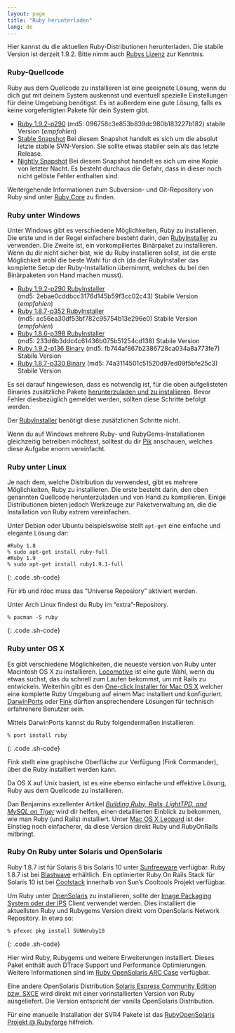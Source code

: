 ```yaml
---
layout: page
title: "Ruby herunterladen"
lang: de
---
```


Hier kannst du die aktuellen Ruby-Distributionen herunterladen. Die
stabile Version ist derzeit 1.9.2. Bitte nimm auch [Rubys Lizenz][1] zur
Kenntnis.

### Ruby-Quellcode

Ruby aus dem Quellcode zu installieren ist eine geeignete Lösung, wenn
du dich gut mit deinem System auskennst und eventuell spezielle
Einstellungen für deine Umgebung benötigst. Es ist außerdem eine gute
Lösung, falls es keine vorgefertigten Pakete für dein System gibt.

* [Ruby 1.9.2-p290][2] (md5: 096758c3e853b839dc980b183227b182) stabile
  Version (*empfohlen*)
* [Stable Snapshot][3] Bei diesem Snapshot handelt es sich um die
  absolut letzte stabile SVN-Version. Sie sollte etwas stabiler sein als
  das letzte Release.
* [Nightly Snapshot][4] Bei diesem Snapshot handelt es sich um eine
  Kopie von letzter Nacht. Es besteht durchaus die Gefahr, dass in
  dieser noch nicht gelöste Fehler enthalten sind.

Weitergehende Informationen zum Subversion- und Git-Repository von Ruby
sind unter [Ruby Core](/en/community/ruby-core/) zu finden.

### Ruby unter Windows

Unter Windows gibt es verschiedene Möglichkeiten, Ruby zu installieren.
Die erste und in der Regel einfachere besteht darin, den
[RubyInstaller][5] zu verwenden. Die Zweite ist, ein vorkompiliertes
Binärpaket zu installieren. Wenn du dir nicht sicher bist, wie du Ruby
installieren sollst, ist die erste Möglichkeit wohl die beste Wahl für
dich (da der RubyInstaller das komplette Setup der Ruby-Installation
übernimmt, welches du bei den Binärpaketen von Hand machen musst).

* [Ruby 1.9.2-p290 RubyInstaller][6]
  (md5: 2ebae0cddbcc3176d145b59f3cc02c43) Stabile Version (*empfohlen*)
* [Ruby 1.8.7-p352 RubyInstaller][7]
  (md5: ac56ea30df53bf782c95754b13e296e0) Stabile Version (*empfohlen*)
* [Ruby 1.8.6-p398 RubyInstaller][8]
  (md5: 233d6b3ddc4c61436b075b51254cd138) Stabile Version
* [Ruby 1.9.2-p136 Binary][9] (md5: fb744af867b2386728ca034a8a773fe7)
  Stabile Version
* [Ruby 1.8.7-p330 Binary][10] (md5: 74a3114501c51520d97ed09f5bfe25c3)
  Stabile Version

Es sei darauf hingewiesen, dass es notwendig ist, für die oben
aufgelisteten Binaries zusätzliche Pakete [herunterzuladen und zu
installieren][11]. Bevor Fehler diesbezüglich gemeldet werden, sollten
diese Schritte befolgt werden.

Der [RubyInstaller][5] benötigt diese zusätzlichen Schritte nicht.

Wenn du auf Windows mehrere Ruby- und RubyGems-Installationen
gleichzeitig betreiben möchtest, solltest du dir [Pik][12] anschauen,
welches diese Aufgabe enorm vereinfacht.

### Ruby unter Linux

Je nach dem, welche Distribution du verwendest, gibt es mehrere
Möglichkeiten, Ruby zu installieren. Die erste besteht darin, den oben
genannten Quellcode herunterzuladen und von Hand zu kompilieren. Einige
Distributionen bieten jedoch Werkzeuge zur Paketverwaltung an, die die
Installation von Ruby extrem vereinfachen.

Unter Debian oder Ubuntu beispielsweise stellt `apt-get` eine einfache
und elegante Lösung dar:

    #Ruby 1.8
    % sudo apt-get install ruby-full
    #Ruby 1.9
    % sudo apt-get install ruby1.9.1-full
{: .code .sh-code}

Für irb und rdoc muss das “Universe Reposiory” aktiviert werden.

Unter Arch Linux findest du Ruby im “extra”-Repository.

    % pacman -S ruby
{: .code .sh-code}

### Ruby unter OS X

Es gibt verschiedene Möglichkeiten, die neueste version von Ruby unter
Macintosh OS X zu installieren. [Locomotive][13] ist eine gute Wahl,
wenn du etwas suchst, das du schnell zum Laufen bekommst, um mit Rails
zu entwickeln. Weiterhin gibt es den [One-click Installer for Mac OS
X][14] welcher eine komplette Ruby Umgebung auf einem Mac installiert
und konfiguriert. [DarwinPorts][15] oder [Fink][16] dürften
ansprechendere Lösungen für technisch erfahrenere Benutzer sein.

Mittels DarwinPorts kannst du Ruby folgendermaßen installieren:

    % port install ruby
{: .code .sh-code}

Fink stellt eine graphische Oberfläche zur Verfügung (Fink Commander),
über die Ruby installiert werden kann.

Da OS X auf Unix basiert, ist es eine ebenso einfache und effektive
Lösung, Ruby aus dem Quellcode zu installieren.

Dan Benjamins exzellenter Artikel [*Building Ruby, Rails, LightTPD, and
MySQL on Tiger*][17] wird dir helfen, einen detaillierten Einblick zu
bekommen, wie man Ruby (und Rails) installiert. Unter [Mac OS X
Leopard][18] ist der Einstieg noch einfacherer, da diese Version direkt
Ruby und RubyOnRails mitbringt.

### Ruby On Ruby unter Solaris und OpenSolaris

Ruby 1.8.7 ist für Solaris 8 bis Solaris 10 unter [Sunfreeware][19]
verfügbar. Ruby 1.8.7 ist bei [Blastwave][20] erhältlich. Ein
optimierter Ruby On Rails Stack für Solaris 10 ist bei [Coolstack][21]
innerhalb von Sun’s Cooltools Projekt verfügbar.

Um Ruby unter [OpenSolaris][22] zu installieren, sollte der [Image
Packaging System oder der IPS][23] Client verwendet werden. Dies
installiert die aktuellsten Ruby und Rubygems Version direkt vom
OpenSolaris Network Repository. In etwa so:

    % pfexec pkg install SUNWruby18
{: .code .sh-code}

Hier wird Ruby, Rubygems und weitere Erweiterungen installiert. Dieses
Paket enthält auch DTrace Support und Performance Optimierungen. Weitere
Informationen sind im [Ruby OpenSolaris ARC Case][24] verfügbar.

Eine andere OpenSolaris Distribution [Solaris Express Community Edition
bzw. SXCE][25] wird direkt mit einer vorinstallierten Version von Ruby
ausgeliefert. Die Version entspricht der vanilla OpenSolaris
Distribution.

Für eine manuelle Installation der SVR4 Pakete ist das [RubyOpenSolaris
Projekt @ Rubyforge][26] hilfreich.



[1]: http://www.ruby-lang.org/de/about/license.txt 
[2]: http://ftp.ruby-lang.org/pub/ruby/1.9/ruby-1.9.2-p290.tar.bz2 
[3]: http://ftp.ruby-lang.org/pub/ruby/ruby-1.9-stable.tar.gz 
[4]: http://ftp.ruby-lang.org/pub/ruby/snapshot.tar.gz 
[5]: http://rubyinstaller.org 
[6]: http://rubyforge.org/frs/download.php/75127/rubyinstaller-1.9.2-p290.exe 
[7]: http://rubyforge.org/frs/download.php/75107/rubyinstaller-1.8.7-p352.exe 
[8]: http://rubyforge.org/frs/download.php/71066/rubyinstaller-1.8.6-p398.exe 
[9]: http://ftp.ruby-lang.org/pub/ruby/binaries/mswin32/ruby-1.9.2-p136-i386-mswin32.zip 
[10]: http://ftp.ruby-lang.org/pub/ruby/binaries/mswin32/ruby-1.8.7-p330-i386-mswin32.zip 
[11]: http://www.garbagecollect.jp/ruby/mswin32/en/documents/install.html 
[12]: http://rubyinstaller.org/add-ons/pik/ 
[13]: http://locomotive.raaum.org/ 
[14]: http://rubyosx.rubyforge.org/ 
[15]: http://darwinports.opendarwin.org/ 
[16]: http://fink.sourceforge.net/ 
[17]: http://hivelogic.com/articles/2005/12/01/ruby_rails_lighttpd_mysql_tiger 
[18]: http://danbenjamin.com/articles/2008/02/ruby-rails-leopard 
[19]: http://www.sunfreeware.com 
[20]: http://www.blastwave.org 
[21]: http://cooltools.sunsource.net/coolstack 
[22]: http://www.opensolaris.org 
[23]: http://opensolaris.org/os/project/pkg/ 
[24]: http://jp.opensolaris.org/os/community/arc/caselog/2007/600/ 
[25]: http://opensolaris.org/os/downloads 
[26]: http://rubyforge.org/projects/rubyopensolaris 
